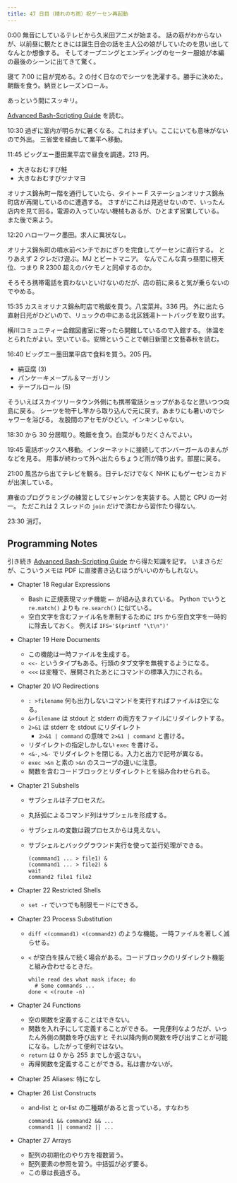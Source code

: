 ```yaml
---
title: 47 日目（晴れのち雨）祝ゲーセン再起動
---
```


0:00 無音にしているテレビから久米田アニメが始まる。
話の筋がわからないが、以前昼に観たときには誕生日会の話を主人公の娘がしていたのを思い出してなんとか想像する。
そしてオープニングとエンディングのセーター服娘が本編の最後のシーンに出てきて驚く。

寝て 7:00 に目が覚める。2 の付く日なのでシーツを洗濯する。勝手に決めた。
朝飯を食う。納豆とレーズンロール。

あっという間にスッキリ。

[Advanced Bash-Scripting Guide][abs-guide] を読む。

10:30 過ぎに室内が明らかに暑くなる。これはまずい。ここにいても意味がないので外出。
三省堂を経由して業平へ移動。

11:45 ビッグエー墨田業平店で昼食を調達。213 円。

* 大きなおむすび鮭
* 大きなおむすびツナマヨ

オリナス錦糸町一階を通行していたら、タイトー F ステーションオリナス錦糸町店が再開しているのに遭遇する。
さすがにこれは見逃せないので、いったん店内を見て回る。電源の入っていない機械もあるが、ひとまず営業している。
また後で来よう。

12:20 ハローワーク墨田。求人に異状なし。

オリナス錦糸町の噴水前ベンチでおにぎりを完食してゲーセンに直行する。
とりあえず 2 クレだけ遊ぶ。MJ とビートマニア。
なんでこんな真っ昼間に極天位、つまり R 2300 超えのバケモノと同卓するのか。

そろそろ携帯電話を買わないといけないのだが、店の前に来ると気が乗らないのでやめる。

15:35 カスミオリナス錦糸町店で晩飯を買う。八宝菜丼。336 円。
外に出たら直射日光がひどいので、リュックの中にある北区銭湯トートバッグを取り出す。

横川コミュニティー会館図書室に寄ったら開館しているので入館する。
体温をとられたがよい。空いている。安牌ということで朝日新聞と文藝春秋を読む。

16:40 ビッグエー墨田業平店で食料を買う。205 円。

* 絹豆腐 (3)
* パンケーキメープル＆マーガリン
* テーブルロール (5)

そういえばスカイツリータウン外側にも携帯電話ショップがあるなと思いつつ向島に戻る。
シーツを物干し竿から取り込んで元に戻す。あまりにも暑いのでシャワーを浴びる。
左股間のアセモがひどい。インキンじゃない。

18:30 から 30 分居眠り。晩飯を食う。白菜がもりだくさんでよい。

19:45 電話ボックスへ移動。インターネットに接続してボンバーガールのまんがなどを見る。
用事が終わって外へ出たらちょうど雨が降り出す。部屋に戻る。

21:00 風呂から出てテレビを観る。日テレだけでなく NHK にもゲーセンミカドが出演している。

麻雀のプログラミングの練習としてジャンケンを実装する。人間と CPU の一対一。
ただこれは 2 スレッドの `join` だけで済むから習作たり得ない。

23:30 消灯。

## Programming Notes

引き続き [Advanced Bash-Scripting Guide][abs-guide] から得た知識を記す。
いまさらだが、こういうメモは PDF に直接書き込むほうがいいのかもしれない。

* Chapter 18 Regular Expressions
  * Bash に正規表現マッチ機能 `=~` が組み込まれている。
    Python でいうと `re.match()` よりも `re.search()` に似ている。
  * 空白文字を含むファイル名を牽制するために `IFS` から空白文字を一時的に除去しておく。
    例えば `IFS='$(printf "\t\n")'`
* Chapter 19 Here Documents
  * この機能は一時ファイルを生成する。
  * `<<-` というタイプもある。行頭のタブ文字を無視するようになる。
  * `<<<` は変種で、展開されたあとにコマンドの標準入力にされる。
* Chapter 20 I/O Redirections
  * `: >filename` 何も出力しないコマンドを実行すればファイルは空になる。
  * `&>filename` は stdout と stderr の両方をファイルにリダイレクトする。
  * `2>&1` は stderr を stdout にリダイレクト
    * `2>&1 | command` の意味で `2>&1 | command` と書ける。
  * リダイレクトの指定しかしない `exec` を書ける。
  * `<&-`, `>&-` でリダイレクトを閉じる。入力と出力で記号が異なる。
  * `exec >&n` と素の `>&n` のスコープの違いに注意。
  * 関数を含むコードブロックとリダイレクトとを組み合わせられる。
* Chapter 21 Subshells
  * サブシェルは子プロセスだ。
  * 丸括弧によるコマンド列はサブシェルを形成する。
  * サブシェルの変数は親プロセスからは見えない。
  * サブシェルとバックグラウンド実行を使って並行処理ができる。

    ```shell
    (commmand1 ... > file1) &
    (commmand1 ... > file2) &
    wait
    command2 file1 file2
    ```
* Chapter 22 Restricted Shells
  * `set -r` でいつでも制限モードにできる。
* Chapter 23 Process Substitution
  * `diff <(command1) <(command2)` のような機能。一時ファイルを著しく減らせる。
  * `<` が空白を挟んで続く場合がある。コードブロックのリダイレクト機能と組み合わせるときだ。

    ```shell
    while read des what mask iface; do
      # Some commands ...
    done < <(route -n)
    ```

* Chapter 24 Functions
  * 空の関数を定義することはできない。
  * 関数を入れ子にして定義することができる。
    一見便利なようだが、いったん外側の関数を呼び出すと
    それ以降内側の関数を呼び出すことが可能になる。したがって便利ではない。
  * `return` は 0 から 255 までしか返さない。
  * 再帰関数を定義することができる。私は書かないが。
* Chapter 25 Aliases: 特になし
* Chapter 26 List Constructs
  * and-list と or-list の二種類があると言っている。すなわち

    ```shell
    command1 && command2 && ...
    command1 || command2 || ...
    ```

* Chapter 27 Arrays
  * 配列の初期化のやり方を複数習う。
  * 配列要素の参照を習う。中括弧が必ず要る。
  * この章は長過ぎる。

[abs-guide]: https://www.tldp.org/LDP/abs/abs-guide.pdf
